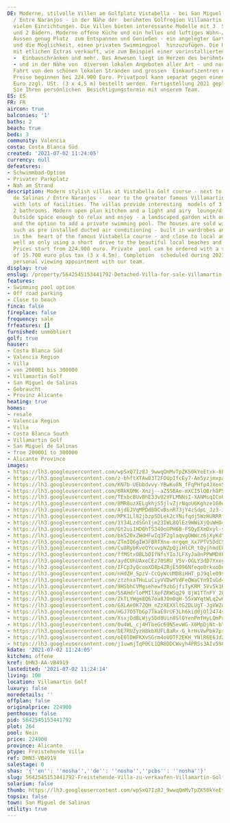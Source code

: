 ```yaml
---
DE: Moderne, stilvolle Villen am Golfplatz Vistabella - bei San Miguel de Salinas
  / Entre Naranjos - in der Nähe der  berühmten Golfregion Villamartin mit vielen
  vielen Einrichtungen. Die Villen bieten interessante Modelle mit 3  Schlafzimmern
  und 2 Bädern. Moderne offene Küche und ein helles und luftiges Wohn-/Esszimmer.
  Aussen genug Platz  zum Entspannen und Genießen - ein angelegter Garten mit Parkplatz
  und die Möglichkeit, einen privaten Swimmingpool  hinzuzufügen. Die Häuser werden
  mit etlichen Extras verkauft, wie zum Beispiel einer vorinstallierten Klimaanlage
  -  Einbauschränken und mehr. Das Anwesen liegt im Herzen des berühmten Vistabella-Golfplatzes
  - und in der Nähe von  diversen lokalen Angeboten aller Art - und nur eine kurze
  Fahrt von den schönen lokalen Stränden und grossen  Einkaufszentren entfernt. Die
  Preise beginnen bei 224.900 Euro. Privatpool kann separat gegen einen Aufpreis von  15.700
  Euro zzgl. USt. (3 x 4,5 m) bestellt werden. Fertigstellung 2021 geplant. Buchen
  Sie Ihren persönlichen  Besichtigungstermin mit unserem Team.
ES: ES
FR: FR
aircon: true
balconies: '1'
baths: 2
beach: true
beds: 3
community: Valencia
costa: Costa Blanca Süd
created: '2021-07-02 11:24:05'
currency: null
defeatures:
- Schwimmbad-Option
- Privater Parkplatz
- Nah am Strand
description: Modern stylish villas at Vistabella Golf course - next to San Miguel
  de Salinas / Entre Naranjos -  near to the greater famous Villamartin Golf region
  with lots of facilities. The villas provide interesting  models of 3 bedrooms and
  2 bathrooms. Modern open plan kitchen and a light and airy  lounge/dining room.
  Outside space enough to relax and enjoy - a landscaped garden with on site  parking
  and the option to add a private swimming pool. The houses are sold with all necessary  extras
  such as pre installed ducted air conditioning - built in wardrobes and more. Located
  in the  heart of the famous Vistabella course - and close to local amenities - as
  well as only using a short  drive to the beautiful local beaches and shopping malls.
  Prices start from 224.900 euro. Private  pool can be ordered with a separately extra
  of 15.700 euro plus tax (3 x 4.5m). Completion  scheduled during 2021. Book your
  personal viewing appointment with our team.
display: true
enslug: /property/5642545153441792-Detached-Villa-for-sale-Villamartin-Golf/
features:
- Swimming pool option
- Off road parking
- Close to beach
finca: false
fireplace: false
frequency: sale
frfeatures: []
furnished: unmöbliert
golf: true
hauser:
- Costa Blanca Süd
- Valencia Region
- Villa
- von 200001 bis 300000
- Villamartin Golf
- San Miguel de Salinas
- Gebraucht
- Provinz Alicante
heating: true
homes:
- resale
- Valencia Region
- Villa
- Costa Blanca South
- Villamartin Golf
- San Miguel de Salinas
- from 200001 to 300000
- Alicante Province
images:
- https://lh3.googleusercontent.com/wpSxQ7Iz8J_9wwqQmMvTpZK50kYeEtxk-8EpjI4M4zEImNykgRr_56DzSvG8s472zLIsNDpFFD6m--g5354nLlq0EZnFGE_1=w640-rj-e30-l100
- https://lh3.googleusercontent.com/z-bhftXTAw83T2FOUpIfcEy7-Am5yzjmxpah_7Jr2N1jjitUQ0WfrfqwXAjLy4Z5oRSP7iMwqyZoPOCVpgiXBQDS4aL9gLnLPA=w640-rj-e30-l100
- https://lh3.googleusercontent.com/KN7b-UEbbdvvy-YBwKu8N_fFqPHfp4JXenSfSjG_ad8mEcny3eWD3A32mkJJlejBmUyFTlKc_cFyYUXtoLnsn0h9VWtMRWtM0A=w640-rj-e30-l100
- https://lh3.googleusercontent.com/6RkKOMK-Xnzj--aZSSBAe-mXCI5lQBrh8P59jPOWtWzJUe5cB9AoFAxNxHQbNsm4JQPK-pklUSUXoOXYHCc8yvIKNrzFGfdoQ60=w640-rj-e30-l100
- https://lh3.googleusercontent.com/TExbcBUvBhE33vU2VFLMNNsI-XANMsqICoKA06Sz-cQdEL9-wMgkOeU2xI1E23f5865T4J5Ea5G8cyTcuz1zohSz1HuTvJKj9A=w640-rj-e30-l100
- https://lh3.googleusercontent.com/8MR8uzXELgkhjS5jlvZjrNqoU6Kghze160oIKvu0K5bNiLiA0aS39hEvWlUDGjxFpadbbG2FHV6CzCGNBsl3ge9Yn1bXSrgpKA=w640-rj-e30-l100
- https://lh3.googleusercontent.com/AjdEJVqMPDdB0CvBsnR73jY4zSdpL_Jz3-iG7GtlUUVdMq8L6DiXERIeXpIxiY-Z6P-Ol9tHxaO9YqGPrC7TatRNHRAgHiU=w640-rj-e30-l100
- https://lh3.googleusercontent.com/MPK1Ll82jbzp5DLek2cYNifqdj5WzHURRRfa_YalFnsxxATNk_0w6RSTjOAHo-vr7cWEmR2yPVf68t64F7LFxD1CgCpSWCGkSw=w640-rj-e30-l100
- https://lh3.googleusercontent.com/1Y34LzdSGnIjm23IWL8QlEz9WWiXjQuWH04G-lUUk9hnv99JKJttodt6tNHFS4hSgHbG17roZb7Ld8orKW1f11h8h5iaDIj8pIc=w640-rj-e30-l100
- https://lh3.googleusercontent.com/Gt2ui1HDQhTS34OoGPH6B-FSQyEXmDxyl-sT3VGADZJiUgMSj5elnduclSQ4MO8Qg-geeoC-e8OeCdfZTRhu1ko5a6kk9qROzw=w640-rj-e30-l100
- https://lh3.googleusercontent.com/bkS20xZWdHFwIq3F2glaqvgOWWcz6jXyKdYwFXAaum8xAXAFg4NVHhy-ZX_ItowcrvIdDTa1AqqoX0i6B7RKT3Ewlc0mxmGN=w640-rj-e30-l100
- https://lh3.googleusercontent.com/ZTmIQ6gIW3FBRTXnu-mrgqm_Xx7PTV5DdC5BYd3CMryWmcfOdr2nIsnEwHVmpZ03GKPpYOt88eRUkwcWqvz3OJRaUcSFR3-Sgik=w640-rj-e30-l100
- https://lh3.googleusercontent.com/Cu8RybKveOYcuvpNZpQjiHlCR_tOyjhmdEUebk4MzbCP40nxZy1T6eFzrEvdN7FD-zKwEdP_StwCjeZLyAvJZZxMyqdcQ1zTSQ=w640-rj-e30-l100
- https://lh3.googleusercontent.com/ffMGtxOBLbOIfNfsYIoJLFXyJa8nPPWMDXP-Fnz_g_LXmeGjuAvYabnZeD1ZBYdpVHNCNP8Z2papDsYyt6z4TB8fKJrTmiJg=w640-rj-e30-l100
- https://lh3.googleusercontent.com/aydCUhUAxeCEz70SRU_VSv-OGLY3dD7YxegGI3JXixCSoUjaken1qvOtahuMOKHmdo2UcaKKrD5KxIsvOCTAf_zjFERrQ6Bxrw=w640-rj-e30-l100
- https://lh3.googleusercontent.com/IFCp3yQcomXD8p4ZRjE5096Nfeqo0rkuoDnWjVTzN1FPg9mUiDXjAvRN7YvX5_I-yzt2OAlrCC-Ri7vp9e2T-avn8knA7NuP=w640-rj-e30-l100
- https://lh3.googleusercontent.com/nHdZH_SpzV-CcQyWcUMD8iHHT_pJ9qle09sH1pZS7L-PViv9bTSPONuyIocSe6xT6tsDOdeX06245K_hHWe6X1K4GlwjZP2fyA=w640-rj-e30-l100
- https://lh3.googleusercontent.com/ztzhxaTHuLuCiyVVDwYVdFeQWaCYn9IuGd4mnAG-kftjnMiZ5Bo-gslS3CvLJMif_-1-6hT3J1oPw0FjT0MX1UpvPVpLIS8ovQ=w640-rj-e30-l100
- https://lh3.googleusercontent.com/9HSbhCVMgsehewf9zbGjfiTyKRM_5Vv5k1Ru5N_4JA_R6ok4gzAPtrAPunsmojGDWJVvi7AGWDZLvBkLxfQLhm_kVK51wHz_xQ=w640-rj-e30-l100
- https://lh3.googleusercontent.com/5SAHdrloPMIlXeFZRWSq29_8jW1TTnFY_2QhoM9EAepXJLGaM99kaCzMqLoawNOwHnBAnCBtAxxmYr94X1UpsLb34nEQwdy4FA=w640-rj-e30-l100
- https://lh3.googleusercontent.com/ZkTLYWgm8Q67oa8J0m0qH-55xWYqtWLq2w0yN_Dv4uoUG9-2XfBm6fUdokPzvuGS0KyFGFQeSz-OgYOpWk0P31fEhb7A7F7x2LE=w640-rj-e30-l100
- https://lh3.googleusercontent.com/GXLAe0K7ZQH_nZzXEXXltG2DLUgT-JgVWZdoK7KoX8Clah-WAt4q6nWiP1caxIwcnKzm1Clm197DS-ZVcFRBRZRQBF8MuHza22g=w640-rj-e30-l100
- https://lh3.googleusercontent.com/HGJ7O5TbGp7TkaE9rUF3Lh6kid0jOl2474sJ_oEA3zwPCdQ97_5YOOl7ZFZx16ksz12X1yTXuAE2tgU5JUzpGmPyWARfC2Ui6pI=w640-rj-e30-l100
- https://lh3.googleusercontent.com/XsxjOdBLWjy5Dd0Uin8SlQYenPmfHyLQmPrS6WCC0ZAlx3LLvvVupLqcRDmUY_cBVrjVyPDgqESKOPZeB4HT92VcOaYZmb0i=w640-rj-e30-l100
- https://lh3.googleusercontent.com/0u4WL_cj4HTbeGc69N5evWG-X6MpDjNt-bYcPkFP-bv8YRdKs6czD1AAu7_d5sry3Z-UfhElpUCjGUoTY9hiUke1aFOCPGJa=w640-rj-e30-l100
- https://lh3.googleusercontent.com/DE7RUZyzH8kbXUFLBaRx-G_krHsVwPbk7prqtQo0m6yNE1rvWbVYGJEqT71kz220MqzCbc8zZX0y8r_1Yy52DOPITWsK7uCAer8=w640-rj-e30-l100
- https://lh3.googleusercontent.com/oE0lDWFKXvSGrm4oUOTF2EKH_YNlR6E6Jd2LZdaiEiRxeSdjtO8jPUBdtPjK6KGnPUnYxDeNyY0BsQuy7quDXHnF0_BLsXGZNw=w640-rj-e30-l100
- https://lh3.googleusercontent.com/j1uwmjTqP0CL1QR8DDCWvyh4PRSs3AIv598O17EjJTYu4UeiRpMspIa67VIPi4vFag7nFA0FfESmTJSPFLhJ9SoGvt_C0Orw9dQ=w640-rj-e30-l100
kdate: '2021-07-02 11:24:05'
kitchen: offene
kref: DHN3-AA-VB4919
lastedited: '2021-07-02 11:24:14'
living: 100
location: Villamartin Golf
luxury: false
moredetails: ''
offplan: false
originalprice: 224900
penthouse: false
pid: 5642545153441792
plot: 264
pool: Nein
price: 224900
province: Alicante
ptype: Freistehende Villa
ref: DHN3-VB4919
salestage: 0
shas: '{''en'': ''nosha'',''de'': ''nosha'',''pcbs'': ''nosha''}'
slug: 5642545153441792-Freistehende-Villa-zu-verkaufen-Villamartin-Golf/
solarium: false
thumb: https://lh3.googleusercontent.com/wpSxQ7Iz8J_9wwqQmMvTpZK50kYeEtxk-8EpjI4M4zEImNykgRr_56DzSvG8s472zLIsNDpFFD6m--g5354nLlq0EZnFGE_1=w400-h240-n-rj-e30-l100
topsix: false
town: San Miguel de Salinas
utility: true
---
```

